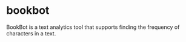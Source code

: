 # bookbot

BookBot is a text analytics tool that supports finding the frequency of characters in a text.
